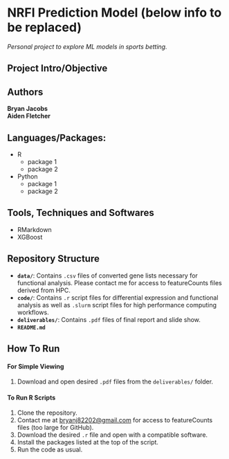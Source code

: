 # NRFI Prediction Model (below info to be replaced)
*Personal project to explore ML models in sports betting.*
  
  
## Project Intro/Objective


## Authors
**Bryan Jacobs**  
**Aiden Fletcher**
  
  
## Languages/Packages:
* R
    * package 1
    * package 2
* Python
    * package 1
    * package 2
  

## Tools, Techniques and Softwares
* RMarkdown
* XGBoost
  
  
## Repository Structure
- **`data/`**: Contains `.csv` files of converted gene lists necessary for functional analysis. Please contact me for access to featureCounts files derived from HPC.
- **`code/`**: Contains `.r` script files for differential expression and functional analysis as well as `.slurm` script files for high performance computing workflows.
- **`deliverables/`**: Contains `.pdf` files of final report and slide show.
- **`README.md`**
  
  
## How To Run
#### For Simple Viewing
1. Download and open desired `.pdf` files from the `deliverables/` folder.

#### To Run R Scripts
1. Clone the repository.
2. Contact me at bryanj82202@gmail.com for access to featureCounts files (too large for GitHub).
3. Download the desired `.r` file and open with a compatible software.
4. Install the packages listed at the top of the script.
5. Run the code as usual.
